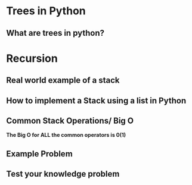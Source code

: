 # Trees in Python

## What are trees in python?

# Recursion

## Real world example of a stack

## How to implement a Stack using a list in Python

## Common Stack Operations/ Big O

**The Big O for ALL the common operators is 0(1)**

## Example Problem


## Test your knowledge problem
